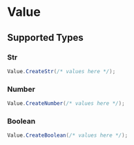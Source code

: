 # Value


## Supported Types

### Str

```csharp
Value.CreateStr(/* values here */);
```

### Number

```csharp
Value.CreateNumber(/* values here */);
```

### Boolean

```csharp
Value.CreateBoolean(/* values here */);
```
